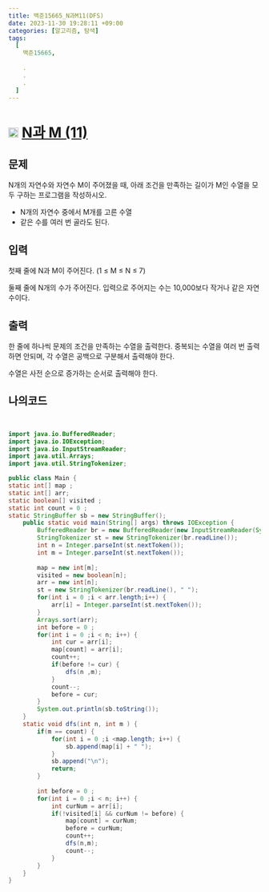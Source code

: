 ```yaml
---
title: 백준15665_N과M11(DFS)
date: 2023-11-30 19:28:11 +09:00
categories: [알고리즘, 탐색]
tags:
  [
    백준15665,
    
    .
    .
    .
  ]
---
```


# <img width="20px"  src="https://d2gd6pc034wcta.cloudfront.net/tier/9.svg" class="solvedac-tier"> [N과 M (11)](https://www.acmicpc.net/problem/15665) 


## 문제
<p>N개의 자연수와 자연수 M이 주어졌을 때, 아래 조건을 만족하는 길이가 M인 수열을 모두 구하는 프로그램을 작성하시오.</p>

<ul>
	<li>N개의 자연수 중에서 M개를 고른 수열</li>
	<li>같은 수를 여러 번 골라도 된다.</li>
</ul>

## 입력
<p>첫째 줄에 N과 M이 주어진다. (1 ≤ M ≤ N ≤ 7)</p>

<p>둘째 줄에 N개의 수가 주어진다. 입력으로 주어지는 수는 10,000보다 작거나 같은 자연수이다.</p>

## 출력
<p>한 줄에 하나씩 문제의 조건을 만족하는 수열을 출력한다. 중복되는 수열을 여러 번 출력하면 안되며, 각 수열은 공백으로 구분해서 출력해야 한다.</p>

<p>수열은 사전 순으로 증가하는 순서로 출력해야 한다.</p>

## 나의코드

```java


import java.io.BufferedReader;
import java.io.IOException;
import java.io.InputStreamReader;
import java.util.Arrays;
import java.util.StringTokenizer;

public class Main {
static int[] map ;
static int[] arr;
static boolean[] visited ;
static int count = 0 ;
static StringBuffer sb = new StringBuffer();
	public static void main(String[] args) throws IOException {
		BufferedReader br = new BufferedReader(new InputStreamReader(System.in));
		StringTokenizer st = new StringTokenizer(br.readLine());
		int n = Integer.parseInt(st.nextToken());
		int m = Integer.parseInt(st.nextToken());
		
		map = new int[m];
		visited = new boolean[n];
		arr = new int[n];
		st = new StringTokenizer(br.readLine(), " ");
		for(int i = 0 ;i < arr.length;i++) {
			arr[i] = Integer.parseInt(st.nextToken());
		}
		Arrays.sort(arr);
		int before = 0 ;
		for(int i = 0 ;i < n; i++) {
			int cur = arr[i];
			map[count] = arr[i];
			count++;
			if(before != cur) {
				dfs(n ,m);
			}
			count--;
			before = cur;
		}
		System.out.println(sb.toString());
	}
	static void dfs(int n, int m ) {
		if(m == count) {
			for(int i = 0 ;i <map.length; i++) {
				sb.append(map[i] + " ");
			}
			sb.append("\n");
			return;
		}
		
		int before = 0 ;
		for(int i = 0 ;i < n; i++) {
			int curNum = arr[i];
			if(!visited[i] && curNum != before) {
				map[count] = curNum;
				before = curNum;
				count++;
				dfs(n,m);
				count--;
			}
		}
	}
}

```
